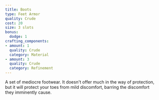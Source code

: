 ```yaml
---
title: Boots
type: Feet Armor
quality: Crude
cost: 20
size: 3 slots
bonus:
  dodge: 1
crafting_components:
- amount: 1
  quality: Crude
  category: Material
- amount: 3
  quality: Crude
  category: Refinement
---
```

A set of mediocre footwear. It doesn't offer much in the way of protection, but it will protect your toes from mild discomfort, barring the discomfort they imminently cause.